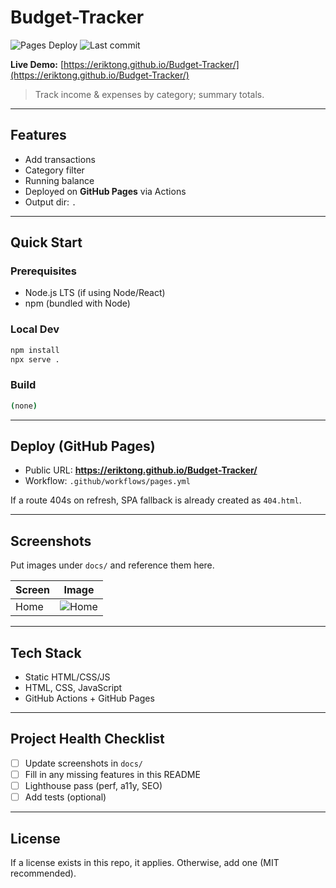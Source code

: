 # Budget-Tracker

![Pages Deploy](https://github.com/eriktong/Budget-Tracker/actions/workflows/pages.yml/badge.svg) ![Last commit](https://img.shields.io/github/last-commit/eriktong/Budget-Tracker) 

**Live Demo:** [https://eriktong.github.io/Budget-Tracker/](https://eriktong.github.io/Budget-Tracker/)

> Track income & expenses by category; summary totals.

---

## Features
- Add transactions
- Category filter
- Running balance
- Deployed on **GitHub Pages** via Actions
- Output dir: `.`


---

## Quick Start

### Prerequisites
- Node.js LTS (if using Node/React)
- npm (bundled with Node)

### Local Dev
```bash
npm install
npx serve .
```

### Build
```bash
(none)
```

---

## Deploy (GitHub Pages)
- Public URL: **https://eriktong.github.io/Budget-Tracker/**
- Workflow: `.github/workflows/pages.yml`


If a route 404s on refresh, SPA fallback is already created as `404.html`.

---

## Screenshots
Put images under `docs/` and reference them here.

| Screen | Image |
| --- | --- |
| Home | ![Home](docs/screenshot-1.png) |

---

## Tech Stack
- Static HTML/CSS/JS
- HTML, CSS, JavaScript
- GitHub Actions + GitHub Pages

---

## Project Health Checklist
- [ ] Update screenshots in `docs/`
- [ ] Fill in any missing features in this README
- [ ] Lighthouse pass (perf, a11y, SEO)
- [ ] Add tests (optional)

---

## License
If a license exists in this repo, it applies. Otherwise, add one (MIT recommended).

